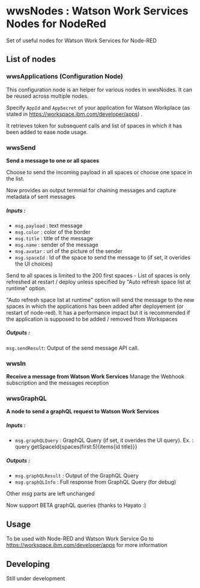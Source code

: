# wwsNodes : Watson Work Services Nodes for NodeRed

Set of useful nodes for Watson Work Services for Node-RED

## List of nodes

### wwsApplications (Configuration Node)
This configuration node is an helper for various nodes in wwsNodes. It can be reused across multiple nodes.

Specify `AppId` and `AppSecret` of your application for Watson Workplace (as stated in https://workspace.ibm.com/developer/apps) .

It retrieves token for subsequent calls and list of spaces in which it has been added to ease node usage.

### wwsSend
**Send a message to one or all spaces**

Choose to send the incoming payload in all spaces or choose one space in the list.

Now provides an output termnial for chaining messages and capture metadata of sent messages

##### Inputs : 

- `msg.payload` : text message
- `msg.color` : color of the border
- `msg.title` : title of the message
- `msg.name` : sender of the message
- `msg.avatar` : url of the picture of the sender
- `msg.spaceId` : Id of the space to send the message to (if set, it overides the UI choices)


Send to all spaces is limited to the 200 first spaces - List of spaces is only refreshed at restart / deploy unless specified by "Auto refresh space list at runtime" option.

"Auto refresh space list at runtime" option will send the message to the new spaces in which the applications has been added after deployement (or restart of node-red). It has a performance impact but it is recommended if the application is supposed to be added / removed from Workspaces

##### Outputs :

`msg.sendResult`: Output of the send message API call.


### wwsIn
**Receive a message from Watson Work Services**
Manage the Webhook subscription and the messages reception

### wwsGraphQL
**A node to send a graphQL request to Watson Work Services**

##### Inputs :

- `msg.graphQLQuery` : GraphQL Query (if set, it overides the UI query). 
  Ex. : query getSpaceId{spaces(first:5){items{id title}}}

##### Outputs :

- `msg.graphQLResult` : Output of the GraphQL Query
- `msg.graphQLInfo` : Full response from GraphQL Query (for debug)

Other msg parts are left unchanged

Now support BETA graphQL queries (thanks to Hayato :)

## Usage
To be used with Node-RED and Watson Work Service 
Go to https://workspace.ibm.com/developer/apps for more information

## Developing
Still under development

